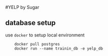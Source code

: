 #YELP by Sugar
## database setup 
use `docker` to setup local environment

        docker pull postgres
        docker run --name trainin_db -e yelp_db
